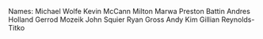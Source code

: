 Names:
Michael Wolfe
Kevin McCann
Milton Marwa
Preston Battin
Andres Holland
Gerrod Mozeik
John Squier
Ryan Gross
Andy Kim
Gillian Reynolds-Titko
